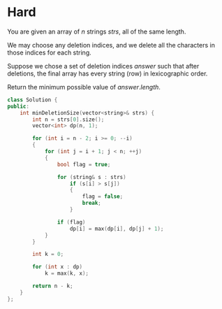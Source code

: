 # Hard

You are given an array of $n$ strings $strs$, all of the same length.

We may choose any deletion indices, and we delete all the characters in those indices for each string.

Suppose we chose a set of deletion indices $answer$ such that after deletions, the final array has every string (row) in lexicographic order.

Return the minimum possible value of $answer.length$.

```cpp
class Solution {
public:
    int minDeletionSize(vector<string>& strs) {
        int n = strs[0].size();
        vector<int> dp(n, 1);

        for (int i = n - 2; i >= 0; --i)
        {
            for (int j = i + 1; j < n; ++j)
            {
                bool flag = true;

                for (string& s : strs)
                    if (s[i] > s[j])
                    {
                        flag = false;
                        break;
                    }

                if (flag)
                    dp[i] = max(dp[i], dp[j] + 1);
            }
        }

        int k = 0;

        for (int x : dp)
            k = max(k, x);

        return n - k;
    }
};
```
